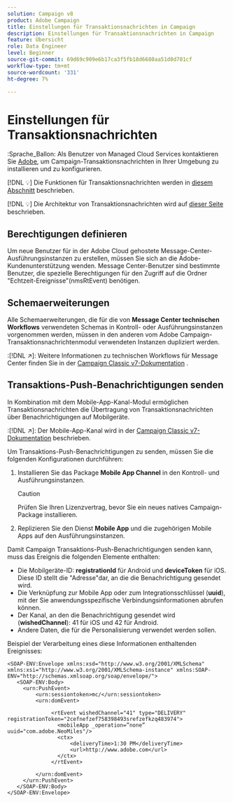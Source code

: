 ```yaml
---
solution: Campaign v8
product: Adobe Campaign
title: Einstellungen für Transaktionsnachrichten in Campaign
description: Einstellungen für Transaktionsnachrichten in Campaign
feature: Übersicht
role: Data Engineer
level: Beginner
source-git-commit: 69d69c909e6b17ca3f5fb18d6680aa51d0d701cf
workflow-type: tm+mt
source-wordcount: '331'
ht-degree: 7%

---
```


# Einstellungen für Transaktionsnachrichten

:Sprache_Ballon: Als Benutzer von Managed Cloud Services kontaktieren Sie [Adobe](../start/campaign-faq.md#support), um Campaign-Transaktionsnachrichten in Ihrer Umgebung zu installieren und zu konfigurieren.

[!DNL :bulb:] Die Funktionen für Transaktionsnachrichten werden in  [diesem Abschnitt](../send/transactional.md) beschrieben.

[!DNL :bulb:] Die Architektur von Transaktionsnachrichten wird auf  [dieser Seite](../dev/architecture.md) beschrieben.

## Berechtigungen definieren

Um neue Benutzer für in der Adobe Cloud gehostete Message-Center-Ausführungsinstanzen zu erstellen, müssen Sie sich an die Adobe-Kundenunterstützung wenden. Message Center-Benutzer sind bestimmte Benutzer, die spezielle Berechtigungen für den Zugriff auf die Ordner &quot;Echtzeit-Ereignisse&quot;(nmsRtEvent) benötigen.

## Schemaerweiterungen

Alle Schemaerweiterungen, die für die von **Message Center technischen Workflows** verwendeten Schemas in Kontroll- oder Ausführungsinstanzen vorgenommen werden, müssen in den anderen vom Adobe Campaign-Transaktionsnachrichtenmodul verwendeten Instanzen dupliziert werden.

:[!DNL :arrow_upper_right:]: Weitere Informationen zu technischen Workflows für Message Center finden Sie in der [Campaign Classic v7-Dokumentation](https://experienceleague.adobe.com/docs/campaign-classic/using/transactional-messaging/instance-configuration/technical-workflows.html?lang=en#control-instance-workflows) .

## Transaktions-Push-Benachrichtigungen senden

In Kombination mit dem Mobile-App-Kanal-Modul ermöglichen Transaktionsnachrichten die Übertragung von Transaktionsnachrichten über Benachrichtigungen auf Mobilgeräte.

:[!DNL :arrow_upper_right:]: Der Mobile-App-Kanal wird in der [Campaign Classic v7-Dokumentation](https://experienceleague.adobe.com/docs/campaign-classic/using/sending-messages/sending-push-notifications/about-mobile-app-channel.html?lang=en#sending-messages) beschrieben.

Um Transaktions-Push-Benachrichtigungen zu senden, müssen Sie die folgenden Konfigurationen durchführen:

1. Installieren Sie das Package **Mobile App Channel** in den Kontroll- und Ausführungsinstanzen.

   >[!CAUTION]
   >
   >Prüfen Sie Ihren Lizenzvertrag, bevor Sie ein neues natives Campaign-Package installieren.

1. Replizieren Sie den Dienst **Mobile App** und die zugehörigen Mobile Apps auf den Ausführungsinstanzen.

Damit Campaign Transaktions-Push-Benachrichtigungen senden kann, muss das Ereignis die folgenden Elemente enthalten:

* Die Mobilgeräte-ID: **registrationId** für Android und **deviceToken** für iOS. Diese ID stellt die &quot;Adresse&quot;dar, an die die Benachrichtigung gesendet wird.
* Die Verknüpfung zur Mobile App oder zum Integrationsschlüssel (**uuid**), mit der Sie anwendungsspezifische Verbindungsinformationen abrufen können.
* Der Kanal, an den die Benachrichtigung gesendet wird (**wishedChannel**): 41 für iOS und 42 für Android.
* Andere Daten, die für die Personalisierung verwendet werden sollen.

Beispiel der Verarbeitung eines diese Informationen enthaltenden Ereignisses:

```
<SOAP-ENV:Envelope xmlns:xsd="http://www.w3.org/2001/XMLSchema" xmlns:xsi="http://www.w3.org/2001/XMLSchema-instance" xmlns:SOAP-ENV="http://schemas.xmlsoap.org/soap/envelope/">
   <SOAP-ENV:Body>
     <urn:PushEvent>
         <urn:sessiontoken>mc/</urn:sessiontoken>
         <urn:domEvent>

              <rtEvent wishedChannel="41" type="DELIVERY" registrationToken="2cefnefzef758398493srefzefkzq483974">
                <mobileApp _operation=”none” uuid="com.adobe.NeoMiles"/>
                <ctx>
                    <deliveryTime>1:30 PM</deliveryTime>
                    <url>http://www.adobe.com</url>
                </ctx>
              </rtEvent>

         </urn:domEvent>
     </urn:PushEvent>           
   </SOAP-ENV:Body>
</SOAP-ENV:Envelope>
```

